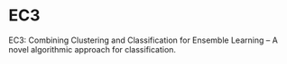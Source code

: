 # EC3
EC3: Combining Clustering and Classification for Ensemble Learning – A novel algorithmic approach for classification.
